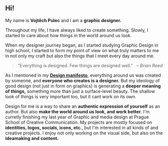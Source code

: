 ## Hi!

My name is **Vojtěch Pulec** and I am a **graphic designer.**

Throughout my life, I have always liked to create something. Slowly, I started to care about how things in the world around us look. 

When my designer journey began, as I started studying Graphic Design in high school, I started to form my point of view on what truly matters to me in not only my craft but also the things that I meet every day around me.

> “Everything is designed. Few things are designed well.” 
  – *Brian Reed*

As I mentioned in my **[Design manifesto](https://github.com/vojtechpulec/english-for-designers/blob/main/01-design-manifesto/index.md)**, everything around us was created by someone, and **everyone who creates is a designer.** But my ideology of good design (not just in form on graphics) is generating a **deeper meaning of things,** something more than just a surface-level beauty. The shallow look of things is very important too, but it cant work on its own.

Design for me is a way to share an **authentic expression of yourself** as an author. But also **make the world around us look, and work better.** I'm curretly finishing my last year of Graphic and media design at Prague School of Creative Communication. My projects are mostly focused on **identities, logos, socials, icons, etc.**, but I'm interested in all kinds of and creative projects. I enjoy not only working on the visual side, but also on the **ideamaking and content.** 
